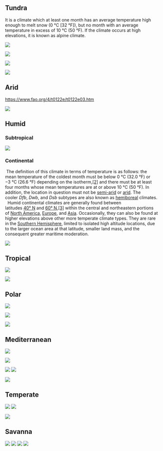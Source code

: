 ## **Tundra**

It is a climate which at least one month has an average temperature high enough to melt snow (0 °C [32 °F]), but no month with an average temperature in excess of 10 °C (50 °F). If the climate occurs at high elevations, it is known as alpine climate.

![](https://i.imgur.com/QRiX47R.png)

![](https://i.imgur.com/bCCPY2Z.png)

![](https://i.imgur.com/MLyx8pb.jpeg)

![](https://i.imgur.com/SSnEvqp.png)

## **Arid**

https://www.fao.org/4/t0122e/t0122e03.htm

![](https://i.imgur.com/PKcB5zZ.png)

## Humid 

### Subtropical
![](https://i.imgur.com/9d3hrnk.png)

### Continental
 The definition of this climate in terms of temperature is as follows: the mean temperature of the coldest month must be below 0 °C (32.0 °F) or −3 °C (26.6 °F) depending on the isotherm,[[2]](https://en.wikipedia.org/wiki/Humid_continental_climate#cite_note-kottek2006-2) and there must be at least four months whose mean temperatures are at or above 10 °C (50 °F). In addition, the location in question must not be [semi-arid](https://en.wikipedia.org/wiki/Semi-arid_climate "Semi-arid climate") or [arid](https://en.wikipedia.org/wiki/Desert_climate "Desert climate"). The cooler _Dfb_, _Dwb_, and _Dsb_ subtypes are also known as [hemiboreal](https://en.wikipedia.org/wiki/Hemiboreal "Hemiboreal") climates.
 
Humid continental climates are generally found between latitudes [40° N](https://en.wikipedia.org/wiki/40th_parallel_north "40th parallel north") and [60° N](https://en.wikipedia.org/wiki/60th_parallel_north "60th parallel north"),[[3]](https://en.wikipedia.org/wiki/Humid_continental_climate#cite_note-3) within the central and northeastern portions of [North America](https://en.wikipedia.org/wiki/North_America "North America"), [Europe](https://en.wikipedia.org/wiki/Europe "Europe"), and [Asia](https://en.wikipedia.org/wiki/Asia "Asia"). Occasionally, they can also be found at higher elevations above other more temperate climate types. They are rare in the [Southern Hemisphere](https://en.wikipedia.org/wiki/Southern_Hemisphere), limited to isolated high altitude locations, due to the larger ocean area at that latitude, smaller land mass, and the consequent greater maritime moderation.

![](https://i.imgur.com/Ysmv5U2.png)

## Tropical

![](https://i.imgur.com/wUsChJY.png)

![](https://i.imgur.com/MjohCIe.png)

## **Polar**

![](https://i.imgur.com/okhuFYi.png)


![](https://i.imgur.com/hYQPNaj.png)

![](https://i.imgur.com/FK2PTGu.png)

## **Mediterranean**

![](https://i.imgur.com/b5IUQZ6.png)

![](https://i.imgur.com/O5zuG4n.png)

![](https://i.imgur.com/MY23fNt.png)
![](https://i.imgur.com/kUnmNLT.png)

![](https://i.imgur.com/hHTcK3i.png)


## **Temperate**

![](https://i.imgur.com/1WYmPMW.png)
![](https://i.imgur.com/l7Hka7s.png)

![](https://i.imgur.com/O7XxNFf.png)

## **Savanna**

![](https://i.imgur.com/4ZMFKLK.png)
![](https://i.imgur.com/ndzuYB5.png)
![](https://i.imgur.com/32n4BFc.png)
![](https://i.imgur.com/71IYwvJ.jpeg)
